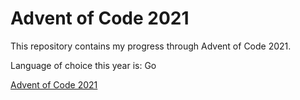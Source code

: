 # Advent of Code 2021

This repository contains my progress through Advent of Code 2021.

Language of choice this year is: Go

[Advent of Code 2021](https://adventofcode.com/2021)
